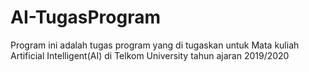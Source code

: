 # AI-TugasProgram
Program ini adalah tugas program yang di tugaskan untuk Mata kuliah Artificial Intelligent(AI) di Telkom University tahun ajaran 2019/2020
